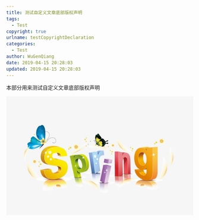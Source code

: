 ```yaml
---
title: 测试自定义文章底部版权声明
tags:
  - Test
copyright: true
urlname: testCopyrightDeclaration
categories:
  - Test
author: WuGenQiang
date: 2019-04-15 20:28:03
updated: 2019-04-15 20:28:03
---
```


本部分用来测试自定义文章底部版权声明

![](https://raw.githubusercontent.com/wugenqiang/PictureBed/master/pictures/070.jpg)
